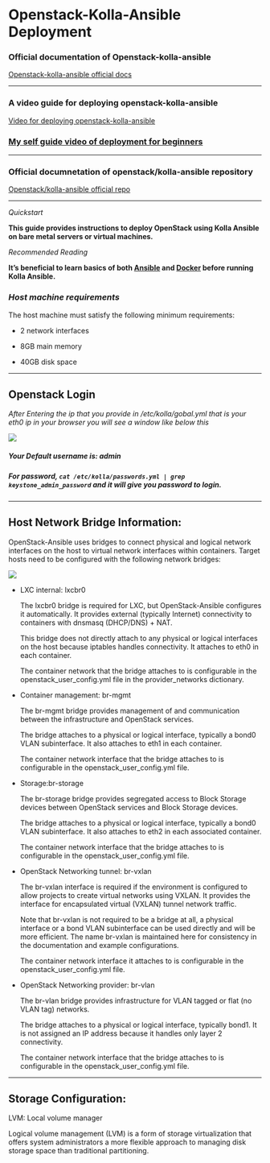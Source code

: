 # Openstack-Kolla-Ansible Deployment

### Official documentation of Openstack-kolla-ansible
[Openstack-kolla-ansible official docs](https://docs.openstack.org/kolla-ansible/latest/user/quickstart.html#install-kolla-ansible)

---
### A video guide for deploying openstack-kolla-ansible
[Video for deploying openstack-kolla-ansible](https://www.youtube.com/watch?v=b-XgSPuedro&list=LL&index=1)

 ### [My self guide video of deployment for beginners](https://youtu.be/AwFv0DWA8Qc) 
---

### Official documnetation of openstack/kolla-ansible repository
[Openstack/kolla-ansible official repo](https://opendev.org/openstack/kolla-ansible)

---

*Quickstart*

**This guide provides instructions to deploy OpenStack using Kolla Ansible on bare metal servers or virtual machines.**

*Recommended Reading*

**It’s beneficial to learn basics of both [Ansible](https://docs.ansible.com/) and [Docker](https://docs.docker.com/) before running Kolla Ansible.**

### ***Host machine requirements***

The host machine must satisfy the following minimum requirements:

- 2 network interfaces

- 8GB main memory

- 40GB disk space

---
## Openstack Login

*After Entering the ip that you provide in /etc/kolla/gobal.yml that is your eth0 ip in your browser you will see a window like below this*


![](https://i.ytimg.com/vi/ZpjNS1p3kAQ/maxresdefault.jpg)

##### Your Default username is: ***admin***
##### For password, `cat /etc/kolla/passwords.yml | grep keystone_admin_password` and it will give you password to login.

---
## Host Network Bridge Information:

OpenStack-Ansible uses bridges to connect physical and logical network interfaces on the host to virtual network interfaces within containers. Target hosts need to be configured with the following network bridges:

![](https://lh3.googleusercontent.com/GEEKQiewwupz56eTi9u6mcfwiglmTqCQJM0yITAntcBRuXQ-SQVgH5cndtsYo60kKiLjlcik6DzVJEJNRS_HeGrMxa26JsWui9B1ydhPWHivCc5sGQ2WAOUcSvL0seq9CdiQLiFQ9nGOops0p2k)

  

-   LXC internal: lxcbr0  
      
    The lxcbr0 bridge is required for LXC, but OpenStack-Ansible configures it automatically. It provides external (typically Internet) connectivity to containers with dnsmasq (DHCP/DNS) + NAT.  
      
    This bridge does not directly attach to any physical or logical interfaces on the host because iptables handles connectivity. It attaches to eth0 in each container.  
      
    The container network that the bridge attaches to is configurable in the openstack_user_config.yml file in the provider_networks dictionary.  
      
    
-   Container management: br-mgmt  
      
    The br-mgmt bridge provides management of and communication between the infrastructure and OpenStack services.  
      
    The bridge attaches to a physical or logical interface, typically a bond0 VLAN subinterface. It also attaches to eth1 in each container.  
      
    The container network interface that the bridge attaches to is configurable in the openstack_user_config.yml file.  
      
    
-   Storage:br-storage  
      
    The br-storage bridge provides segregated access to Block Storage devices between OpenStack services and Block Storage devices.  
      
    The bridge attaches to a physical or logical interface, typically a bond0 VLAN subinterface. It also attaches to eth2 in each associated container.  
      
    The container network interface that the bridge attaches to is configurable in the openstack_user_config.yml file.  
      
    
-   OpenStack Networking tunnel: br-vxlan  
      
    The br-vxlan interface is required if the environment is configured to allow projects to create virtual networks using VXLAN. It provides the interface for encapsulated virtual (VXLAN) tunnel network traffic.  
      
    Note that br-vxlan is not required to be a bridge at all, a physical interface or a bond VLAN subinterface can be used directly and will be more efficient. The name br-vxlan is maintained here for consistency in the documentation and example configurations.  
      
    The container network interface it attaches to is configurable in the openstack_user_config.yml file.  
      
    
-   OpenStack Networking provider: br-vlan  
      
    The br-vlan bridge provides infrastructure for VLAN tagged or flat (no VLAN tag) networks.  
      
    The bridge attaches to a physical or logical interface, typically bond1. It is not assigned an IP address because it handles only layer 2 connectivity.  
      
    The container network interface that the bridge attaches to is configurable in the openstack_user_config.yml file.

---

## Storage Configuration:
LVM: Local volume manager

Logical volume management (LVM) is a form of storage virtualization that offers system administrators a more flexible approach to managing disk storage space than traditional partitioning.

